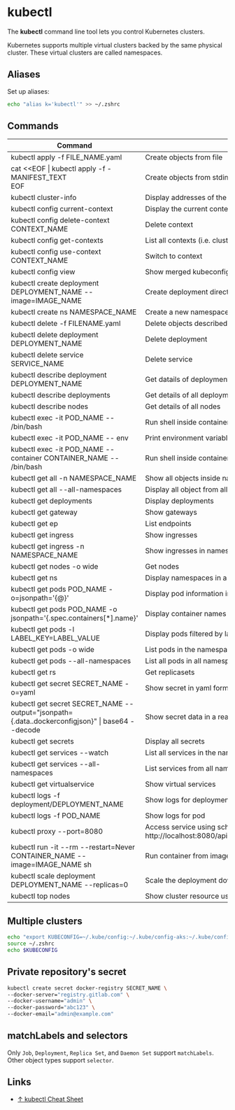 # kubectl

The **kubectl** command line tool lets you control Kubernetes clusters.

Kubernetes supports multiple virtual clusters backed by the same physical cluster. These virtual clusters are called namespaces.

## Aliases

Set up aliases:

```sh
echo "alias k='kubectl'" >> ~/.zshrc
```

## Commands

| Command                                                                                          | Description                                                                                                          |
| ------------------------------------------------------------------------------------------------ | -------------------------------------------------------------------------------------------------------------------- |
| kubectl apply -f FILE_NAME.yaml                                                                  | Create objects from file                                                                                             |
| cat <<EOF \| kubectl apply -f - <br>MANIFEST_TEXT<br>EOF                                         | Create objects from stdin                                                                                            |
| kubectl cluster-info                                                                             | Display addresses of the master and services                                                                         |
| kubectl config current-context                                                                   | Display the current context                                                                                          |
| kubectl config delete-context CONTEXT_NAME                                                       | Delete context                                                                                                       |
| kubectl config get-contexts                                                                      | List all contexts (i.e. clusters)                                                                                    |
| kubectl config use-context CONTEXT_NAME                                                          | Switch to context                                                                                                    |
| kubectl config view                                                                              | Show merged kubeconfig settings                                                                                      |
| kubectl create deployment DEPLOYMENT_NAME --image=IMAGE_NAME                                     | Create deployment directly from image                                                                                |
| kubectl create ns NAMESPACE_NAME                                                                 | Create a new namespace                                                                                               |
| kubectl delete -f FILENAME.yaml                                                                  | Delete objects described in file                                                                                     |
| kubectl delete deployment DEPLOYMENT_NAME                                                        | Delete deployment                                                                                                    |
| kubectl delete service SERVICE_NAME                                                              | Delete service                                                                                                       |
| kubectl describe deployment DEPLOYMENT_NAME                                                      | Get datails of deployment                                                                                            |
| kubectl describe deployments                                                                     | Get details of all deployment                                                                                        |
| kubectl describe nodes                                                                           | Get details of all nodes                                                                                             |
| kubectl exec -it POD_NAME -- /bin/bash                                                           | Run shell inside container inside pod if pod has a single container                                                  |
| kubectl exec -it POD_NAME -- env                                                                 | Print environment variables of container inside pod if pod has a single container                                    |
| kubectl exec -it POD_NAME --container CONTAINER_NAME -- /bin/bash                                | Run shell inside container inside pod if pod has several containers                                                  |
| kubectl get all -n NAMESPACE_NAME                                                                | Show all objects inside namespace                                                                                    |
| kubectl get all --all-namespaces                                                                 | Display all object from all namespaces                                                                               |
| kubectl get deployments                                                                          | Display deployments                                                                                                  |
| kubectl get gateway                                                                              | Show gateways                                                                                                        |
| kubectl get ep                                                                                   | List endpoints                                                                                                       |
| kubectl get ingress                                                                              | Show ingresses                                                                                                       |
| kubectl get ingress -n NAMESPACE_NAME                                                            | Show ingresses in namespace                                                                                          |
| kubectl get nodes -o wide                                                                        | Get nodes                                                                                                            |
| kubectl get ns                                                                                   | Display namespaces in a cluster                                                                                      |
| kubectl get pods POD_NAME -o=jsonpath='{@}'                                                      | Display pod information in JSON format                                                                               |
| kubectl get pods POD_NAME -o jsonpath='{.spec.containers[*].name}'                               | Display container names running in the pod                                                                           |
| kubectl get pods -l LABEL_KEY=LABEL_VALUE                                                        | Display pods filtered by label's key and value                                                                       |
| kubectl get pods -o wide                                                                         | List pods in the namespace                                                                                           |
| kubectl get pods --all-namespaces                                                                | List all pods in all namespaces                                                                                      |
| kubectl get rs                                                                                   | Get replicasets                                                                                                      |
| kubectl get secret SECRET_NAME -o=yaml                                                           | Show secret in yaml format                                                                                           |
| kubectl get secret SECRET_NAME --output="jsonpath={.data.\.dockerconfigjson}" \| base64 --decode | Show secret data in a readable format                                                                                |
| kubectl get secrets                                                                              | Display all secrets                                                                                                  |
| kubectl get services --watch                                                                     | List all services in the namespace                                                                                   |
| kubectl get services --all-namespaces                                                            | List services from all namespaces                                                                                    |
| kubectl get virtualservice                                                                       | Show virtual services                                                                                                |
| kubectl logs -f deployment/DEPLOYMENT_NAME                                                       | Show logs for deployment, `-f` means "follow"                                                                        |
| kubectl logs -f POD_NAME                                                                         | Show logs for pod                                                                                                    |
| kubectl proxy --port=8080                                                                        | Access service using scheme: http://localhost:8080/api/v1/proxy/namespaces/NAMESPACE/services/SERVICE_NAME:PORT_NAME |
| kubectl run -it --rm --restart=Never CONTAINER_NAME --image=IMAGE_NAME sh                        | Run container from image in interactive pod                                                                          |
| kubectl scale deployment DEPLOYMENT_NAME --replicas=0                                            | Scale the deployment down to 0 replicas                                                                              |
| kubectl top nodes                                                                                | Show cluster resource usage                                                                                          |

## Multiple clusters

```bash
echo "export KUBECONFIG=~/.kube/config:~/.kube/config-aks:~/.kube/config-gke" >> ~/.zprofile
source ~/.zshrc
echo $KUBECONFIG
```

## Private repository's secret

```bash
kubectl create secret docker-registry SECRET_NAME \
--docker-server="registry.gitlab.com" \
--docker-username="admin" \
--docker-password="abc123" \
--docker-email="admin@example.com"
```

## matchLabels and selectors

Only `Job`, `Deployment`, `Replica Set`, and `Daemon Set` support `matchLabels`.
Other object types support `selector`.

## Links

-   [↑ kubectl Cheat Sheet](https://kubernetes.io/docs/reference/kubectl/cheatsheet/)
